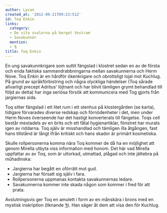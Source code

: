 ```yaml
---
author: Lycan
created_at: '2012-09-21T09:23:51Z'
id: Toq Enkin
links:
  category:
  - De vita svalorna på berget Vostram
  - Savakunner
  mention:
  - Ϡ
title: Toq Enkin
---
```


En ung savakunnkrigare som suttit fängslad i klostret sedan en av de första och enda faktiska
sammandrabbningarna mellan savakunnerna och Herm Nove. Toq Enkin är en hårdför ökenkrigare och
obrottsligt lojal mot Kuchlug. På grund av språkförbistring och några olyckliga händelser (Toq
sårade allvarligt precept Adritus' löjtnant och har blivit tämligen grymt behandlad till följd av
detta) har inga seriösa försök att kommunicera med Tog gjorts från jargiernas sida.

Toq sitter fängslad i ett litet rum i ett stenhus på klostergården (se karta), tidigare förvarades
diverse redskap och förnödenheter i det, men under Herm Noves överseende har det hastigt
konverterats till fängelse. Toqs cell består mestadels av en brits och ett fåtal hygienartiklar,
fönstret har murats igen av riddarna. Toq själv är misshandlad och tämligen illa åtgången, fast hans
tillstånd är långt ifrån kritiskt och hans skador är primärt kosmetiska.

Skulle rollpersonerna komma nära Toq kommer de då ha en möjlighet att genom Mirella utbyta viss
information med honom. Det här vad Mirella uppfattar av av Toq, som är uttorkad, utmattad, plågad
och inte jättebra på mûhadinska:

-   Jargierna har begått en oförrätt mot gud.
-   Jargierna har försatt sig själv i fara.
-   Rollpersonerna uppmanas kontakta savakunnernas ledare.
-   Savakunnerna kommer inte skada någon som kommer i fred för att prata.

Avslutningsvis ger Toq en amulett i form av en månskära i brons med en mystisk inskription (liknande
[Ϡ]). Han säger åt dem att visa den för Kuchlug.

  [Ϡ]: Ϡ